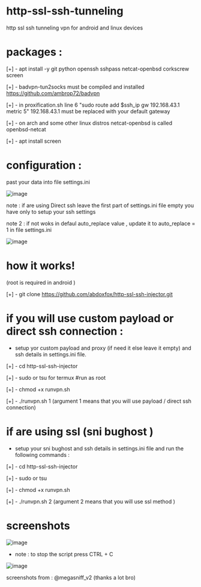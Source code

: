 # http-ssl-ssh-tunneling
http ssl ssh tunneling vpn for android and linux devices

# packages :

[+] - apt install -y git python openssh sshpass netcat-openbsd corkscrew screen

[+] - badvpn-tun2socks must be compiled and installed https://github.com/ambrop72/badvpn

[+] - in proxification.sh line 6  "sudo route add $ssh_ip gw 192.168.43.1 metric 5" 192.168.43.1 must be replaced with your default gateway

[+] - on arch and some other linux distros netcat-openbsd is called openbsd-netcat

[+] - apt install screen 

# configuration :

past your data into file settings.ini 

![image](https://user-images.githubusercontent.com/46646744/121788894-356af880-cbc9-11eb-81b6-856675bad994.png)

note : if are using Direct ssh leave the first part of settings.ini file empty you have only to setup your ssh settings

note 2 : if not woks in defaul auto_replace value , update it to auto_replace = 1 in file settings.ini

![image](https://user-images.githubusercontent.com/46646744/121788947-9bf01680-cbc9-11eb-8b84-4682f58d1387.png)


# how it works!

(root is required in android )

[+] - git clone https://github.com/abdoxfox/http-ssl-ssh-injector.git

# if you will use custom payload or direct ssh connection :

* setup yor custom payload and proxy (if need it  else leave it empty) and ssh details in settings.ini file.

[+] - cd http-ssl-ssh-injector

[+] - sudo  or tsu for termux  #run as root

[+] - chmod +x runvpn.sh

[+] - ./runvpn.sh 1          (argument 1 means that you will use payload / direct ssh connection)

 # if are using ssl (sni bughost )

* setup your sni bughost and ssh details in settings.ini file and run the following commands :

[+] - cd http-ssl-ssh-injector

[+] - sudo or tsu 

[+] - chmod +x runvpn.sh

[+] - ./runvpn.sh 2         (argument 2 means that you will use ssl  method )


# screenshots 

![image](https://user-images.githubusercontent.com/46646744/121225010-00853b80-c881-11eb-8cb6-4fcea95f8f88.png)

* note : to stop the script press CTRL + C

![image](https://user-images.githubusercontent.com/46646744/121225175-2c082600-c881-11eb-9c82-27fc2f4200a1.png)


screenshots from : @megasniff_v2 (thanks a lot bro)


